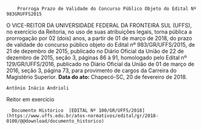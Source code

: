         Prorroga Prazo de Validade do Concurso Público Objeto do Edital Nº 983GRUFFS2015  

 O VICE-REITOR DA UNIVERSIDADE FEDERAL DA FRONTEIRA SUL (UFFS), no exercício da Reitoria, no uso de suas atribuições legais, torna pública a prorrogação por 02 (dois) anos, a partir de 01 de março de 2018, do prazo de validade do concurso público objeto do Edital nº 983/GR/UFFS/2015, de 21 de dezembro de 2015, publicado no Diário Oficial da União de 22 de dezembro de 2015, seção 3, páginas 86 à 91, homologado pelo Edital nº 129/GR/UFFS/2016, publicado no Diário Oficial da União de 01 de março de 2016, seção 3, página 73, para provimento de cargos da Carreira do Magistério Superior.      **Data do ato:** Chapecó-SC, 20 de fevereiro de 2018.   
 

    Antônio Inácio Andrioli   
 Reitor em exercício 

      Documento Histórico  [EDITAL Nº 100/GR/UFFS/2018](https://www.uffs.edu.br/atos-normativos/edital/gr/2018-0100/@@download/documento_historico)     
      